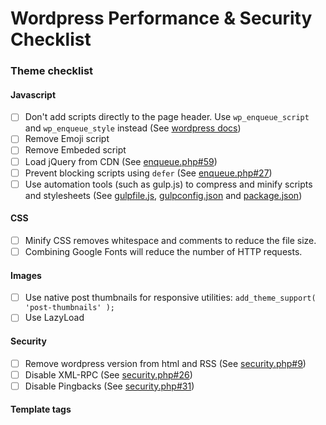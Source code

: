 # Wordpress Performance & Security Checklist


### Theme checklist

#### Javascript
- [ ] Don't add scripts directly to the page header. Use `wp_enqueue_script` and `wp_enqueue_style` instead (See [wordpress docs](https://developer.wordpress.org/reference/functions/wp_enqueue_script/))
- [ ] Remove Emoji script
- [ ] Remove Embeded script
- [ ] Load jQuery from CDN (See [enqueue.php#59](./enqueue.php#L59))
- [ ] Prevent blocking scripts using `defer` (See [enqueue.php#27](./enqueue.php#L17))
- [ ] Use automation tools (such as gulp.js) to compress and minify scripts and stylesheets (See [gulpfile.js](./gulpfile.js), [gulpconfig.json](./gulpconfig.json) and [package.json](package.json))

#### CSS
- [ ] Minify CSS removes whitespace and comments to reduce the file size.
- [ ] Combining Google Fonts will reduce the number of HTTP requests.

#### Images
- [ ] Use native post thumbnails for responsive utilities: `add_theme_support( 'post-thumbnails' );`
- [ ] Use LazyLoad 

#### Security
- [ ] Remove wordpress version from html and RSS (See [security.php#9](./security.php#L9))
- [ ] Disable XML-RPC (See [security.php#26](./security.php#L26))
- [ ] Disable Pingbacks (See [security.php#31](./security.php#L31))

#### Template tags


